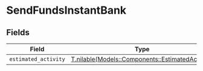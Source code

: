 # SendFundsInstantBank


## Fields

| Field                                                                                        | Type                                                                                         | Required                                                                                     | Description                                                                                  |
| -------------------------------------------------------------------------------------------- | -------------------------------------------------------------------------------------------- | -------------------------------------------------------------------------------------------- | -------------------------------------------------------------------------------------------- |
| `estimated_activity`                                                                         | [T.nilable(Models::Components::EstimatedActivity)](../../models/shared/estimatedactivity.md) | :heavy_minus_sign:                                                                           | N/A                                                                                          |